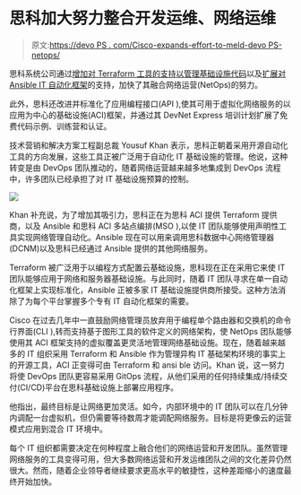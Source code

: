 # 思科加大努力整合开发运维、网络运维

> 原文:[https://devo PS . com/Cisco-expands-effort-to-meld-devo PS-netops/](https://devops.com/cisco-expands-effort-to-meld-devops-netops/)

思科系统公司通过[增加对 Terraform 工具的支持以管理基础设施代码](https://blogs.cisco.com/datacenter/prepare-your-infrastructure-and-organization-for-devops-with-infrastructure-as-code)以及[扩展对 Ansible IT 自动化框架](https://blogs.cisco.com/datacenter/streamline-nx-os-fabric-deployments-with-cisco-dcnm-and-red-hat-ansible)的支持，加快了其融合网络运营(NetOps)的努力。

此外，思科还改进并标准化了应用编程接口(API ),使其可用于虚拟化网络服务的以应用为中心的基础设施(ACI)框架，并通过其 DevNet Express 培训计划扩展了免费代码示例、训练营和认证。

技术营销和解决方案工程副总裁 Yousuf Khan 表示，思科正朝着采用开源自动化工具的方向发展，这些工具正被广泛用于自动化 IT 基础设施的管理。他说，这种转变是由 DevOps 团队推动的，随着网络运营越来越多地集成到 DevOps 流程中，许多团队已经承担了对 IT 基础设施预算的控制。

![](../Images/6e366d8277df498d462d97ac840946a2.png)

Khan 补充说，为了增加其吸引力，思科正在为思科 ACI 提供 Terraform 提供商，以及 Ansible 和思科 ACI 多站点编排(MSO ),以使 IT 团队能够使用声明性工具实现网络管理自动化。Ansible 现在可以用来调用思科数据中心网络管理器(DCNM)以及思科已经通过 Ansible 提供的其他网络服务。

Terraform 被广泛用于以编程方式配置云基础设施，思科现在正在采用它来使 IT 团队能够应用于网络和服务器基础设施。与此同时，随着 IT 团队寻求在单一自动化框架上实现标准化，Ansible 正被多家 IT 基础设施提供商所接受。这种方法消除了为每个平台掌握多个专有 IT 自动化框架的需要。

Cisco 在过去几年中一直鼓励网络管理员放弃用于编程单个路由器和交换机的命令行界面(CLI ),转而支持基于图形工具的软件定义的网络架构，使 NetOps 团队能够使用其 ACI 框架支持的虚拟覆盖更灵活地管理网络基础设施。现在，随着越来越多的 IT 组织采用 Terraform 和 Ansible 作为管理异构 IT 基础架构环境的事实上的开源工具，ACI 正变得可由 Terraform 和 ansi ble 访问。Khan 说，这一努力将使 DevOps 团队更容易采用 GitOps 流程，从他们采用的任何持续集成/持续交付(CI/CD)平台在思科基础设施上部署应用程序。

他指出，最终目标是让网络更加灵活。如今，内部环境中的 IT 团队可以在几分钟内调配一台虚拟机，但仍需要等待数周才能调配网络服务。目标是将更像云的运营模式应用到混合 IT 环境中。

每个 IT 组织都需要决定在何种程度上融合他们的网络运营和开发团队。虽然管理网络服务的工具变得可用，但大多数网络运营和开发运维团队之间的文化差异仍然很大。然而，随着企业领导者继续要求更高水平的敏捷性，这种差距缩小的速度最终开始加快。